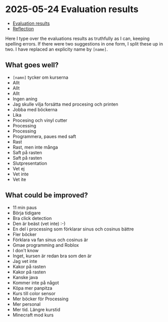 # 2025-05-24 Evaluation results

- [Evaluation results](../../../utvaerderingar/20250524/README.md)
- [Reflection](../../../reflektioner/20250524_richel/README.md)

Here I type over the evaluations results as truthfully as I can,
keeping spelling errors. If there were two suggestions in one form,
I split these up in two. I have replaced an explicity name by `[name]`.

## What goes well?

- `[namn]` tycker om kurserna
- Allt
- Allt
- Allt
- Ingen aning
- Jag skulle vilja forsätta med procesing och printen
- Jobba med böckerna
- Lika
- Procesing och vinyl cutter
- Processing
- Processing
- Programmera, paues med saft
- Rast
- Rast, men inte många
- Saft på rasten
- Saft på rasten
- Slutpresentation
- Vet ej
- Vet inte
- Vet ite

## What could be improved?

- 11 min paus
- Börja tidigare
- Bra click detection
- Den är beäst (vet inte) :-)
- En del i processing som förklarar sinus och cosinus bättre
- Fler böcker
- Förklara va fan sinus och cosinus är
- Gmae programming and Roblox
- I don't know
- Inget, kursen är redan bra som den är
- Jag vet inte
- Kakor på rasten
- Kakor på rasten
- Kanske java
- Kommer inte på något
- Köpa mer panpitza
- Kurs till color sensor
- Mer böcker för Processing
- Mer personal
- Mer tid. Längre kurstid
- Minecraft mod kurs
